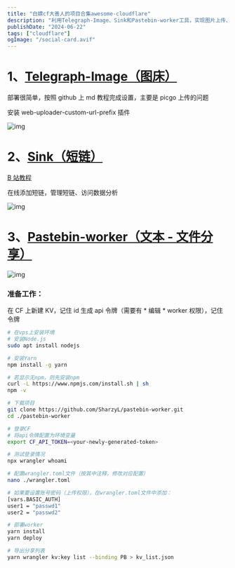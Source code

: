 ```yaml
---
title: "白嫖cf大善人的项目合集awesome-cloudflare"
description: "利用Telegraph-Image、Sink和Pastebin-worker工具，实现图片上传、短链管理和文件分享，简化数据处理和分享流程。"
publishDate: "2024-06-22"
tags: ["cloudflare"]
ogImage: "/social-card.avif"
---
```


<!-- more -->

# 1、[Telegraph-Image（图床）](https://github.com/cf-pages/Telegraph-Image)

部署很简单，按照 github 上 md 教程完成设置，主要是 picgo 上传的问题

安装 web-uploader-custom-url-prefix 插件

![img](https://i2.343700.xyz/202407191713412.webp)

# 2、[Sink（短链）](https://github.com/ccbikai/Sink)

[B 站教程](https://www.bilibili.com/video/BV1YZ421p7Hm)

在线添加短链，管理短链、访问数据分析

![img](https://i2.343700.xyz/202407191713513.png)

# 3、[Pastebin-worker（文本 - 文件分享）](https://github.com/SharzyL/pastebin-worker)

![img](https://i2.343700.xyz/202407191714051.png)

### 准备工作：

在 CF 上新建 KV，记住 id
生成 api 令牌（需要有 * 编辑 * worker 权限），记住令牌

```sh
# 在vps上安装环境
# 安装Node.js
sudo apt install nodejs

# 安装Yarn
npm install -g yarn

# 若显示无npm，则先安装npm
curl -L https://www.npmjs.com/install.sh | sh
npm -v

# 下载项目
git clone https://github.com/SharzyL/pastebin-worker.git
cd ./pastebin-worker

# 登录CF
# 将api令牌配置为环境变量
export CF_API_TOKEN=<your-newly-generated-token>

# 测试登录情况
npx wrangler whoami

# 配置wrangler.toml文件（按其中注释，修改对应配置）
nano ./wrangler.toml

# 如果要设置账号密码（上传权限），在wrangler.toml文件中添加：
[vars.BASIC_AUTH]
user1 = "passwd1"
user2 = "passwd2"

# 部署worker
yarn install
yarn deploy

# 导出分享列表
yarn wrangler kv:key list --binding PB > kv_list.json
```
